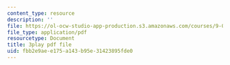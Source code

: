 ```yaml
---
content_type: resource
description: ''
file: https://ol-ocw-studio-app-production.s3.amazonaws.com/courses/9-04-sensory-systems-fall-2013/fbb2e9aee175a143b95e31423895fde0_-I-WA_kSkfA.pdf
file_type: application/pdf
resourcetype: Document
title: 3play pdf file
uid: fbb2e9ae-e175-a143-b95e-31423895fde0
---
```

